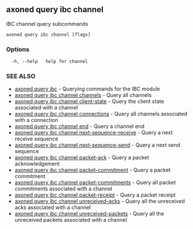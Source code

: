 ## axoned query ibc channel

IBC channel query subcommands

```
axoned query ibc channel [flags]
```

### Options

```
  -h, --help   help for channel
```

### SEE ALSO

* [axoned query ibc](axoned_query_ibc.md)	 - Querying commands for the IBC module
* [axoned query ibc channel channels](axoned_query_ibc_channel_channels.md)	 - Query all channels
* [axoned query ibc channel client-state](axoned_query_ibc_channel_client-state.md)	 - Query the client state associated with a channel
* [axoned query ibc channel connections](axoned_query_ibc_channel_connections.md)	 - Query all channels associated with a connection
* [axoned query ibc channel end](axoned_query_ibc_channel_end.md)	 - Query a channel end
* [axoned query ibc channel next-sequence-receive](axoned_query_ibc_channel_next-sequence-receive.md)	 - Query a next receive sequence
* [axoned query ibc channel next-sequence-send](axoned_query_ibc_channel_next-sequence-send.md)	 - Query a next send sequence
* [axoned query ibc channel packet-ack](axoned_query_ibc_channel_packet-ack.md)	 - Query a packet acknowledgement
* [axoned query ibc channel packet-commitment](axoned_query_ibc_channel_packet-commitment.md)	 - Query a packet commitment
* [axoned query ibc channel packet-commitments](axoned_query_ibc_channel_packet-commitments.md)	 - Query all packet commitments associated with a channel
* [axoned query ibc channel packet-receipt](axoned_query_ibc_channel_packet-receipt.md)	 - Query a packet receipt
* [axoned query ibc channel unreceived-acks](axoned_query_ibc_channel_unreceived-acks.md)	 - Query all the unreceived acks associated with a channel
* [axoned query ibc channel unreceived-packets](axoned_query_ibc_channel_unreceived-packets.md)	 - Query all the unreceived packets associated with a channel
